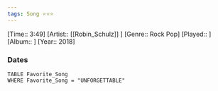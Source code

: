 ```yaml
---
tags: Song ⭐⭐⭐ 
---
```

[Time:: 3:49]
[Artist:: [[Robin_Schulz]] ]
[Genre:: Rock Pop]
[Played:: ]
[Album:: ]
[Year:: 2018]
### Dates
````dataview
TABLE Favorite_Song
WHERE Favorite_Song = "UNFORGETTABLE"
````